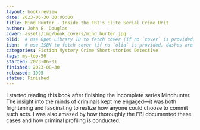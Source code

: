 ```yaml
---
layout: book-review
date: 2023-06-30 00:00:00
title: Mind Hunter - Inside the FBI's Elite Serial Crime Unit
author: John E. Douglas
cover: assets/img/book_covers/mind_hunter.jpg
olid:  # use Open Library ID to fetch cover (if no `cover` is provided)
isbn:  # use ISBN to fetch cover (if no `olid` is provided, dashes are optional)
categories: Fiction Mystery Crime Short-stories Detective
tags: my-top-50
started: 2023-06-01
finished: 2023-08-30
released: 1995
status: Finished
---
```

I started reading this book after finishing the incomplete series Mindhunter. The insight into the minds of criminals kept me engaged—it was both frightening and fascinating to realize how anyone could choose to commit such acts. I was also amazed by how thoroughly the FBI documented these cases and how criminal profiling is conducted.